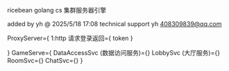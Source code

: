 ricebean golang cs 集群服务器引擎

added by yh @ 2025/5/18 17:08
technical support yh 408309839@qq.com


ProxyServer={
    1:http 请求登录返回={
    token
    }

}
GameServe={
    DataAccessSvc (数据访问服务)={}
    LobbySvc (大厅服务)={}
    RoomSvc={}
    ChatSvc={}
}